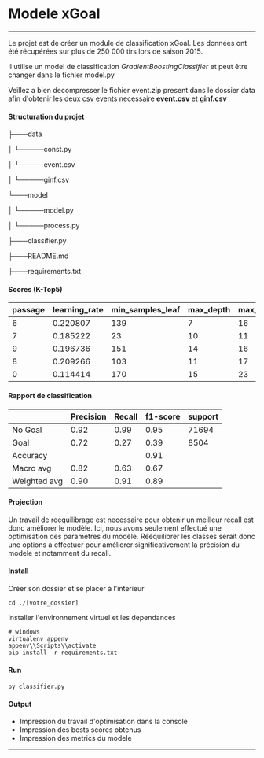 # Modele xGoal
____


Le projet est de créer un module de classification xGoal. Les données ont été récupérées sur plus de 250 000 tirs lors de saison 2015.

Il utilise un model de classification *GradientBoostingClassifier* et peut être changer dans le fichier model.py

Veillez a bien decompresser le fichier event.zip present dans le dossier data afin d'obtenir les deux csv events necessaire **event.csv** et **ginf.csv**

#### Structuration du projet

├───data

│   └─────const.py

│   └─────event.csv

│   └─────ginf.csv

└───model

│   └─────model.py

│   └─────process.py

├───classifier.py

├───README.md

├───requirements.txt


#### Scores (K-Top5)

| passage | learning_rate | min_samples_leaf | max_depth | max_features | train_ROCAUC | test_ROCAUC | recall   | precision | f1_score | train_accuracy | test_accuracy | loss      | status |
|---------|---------------|------------------|-----------|--------------|--------------|-------------|----------|-----------|----------|----------------|---------------|-----------|--------|
| 6       | 0.220807      | 139              | 7         | 16           | 0.818083     | 0.819127    | 0.267404 | 0.716672  | 0.389484 | 0.910439       | 0.911108      | -0.819127 | ok     |
| 7       | 0.185222      | 23               | 10        | 11           | 0.819106     | 0.818228    | 0.267992 | 0.709748  | 0.389074 | 0.910566       | 0.910758      | -0.818228 | ok     |
| 9       | 0.196736      | 151              | 14        | 16           | 0.818530     | 0.818736    | 0.266698 | 0.717494  | 0.388856 | 0.910425       | 0.911108      | -0.818736 | ok     |
| 8       | 0.209266      | 103              | 11        | 17           | 0.818678     | 0.818609    | 0.266698 | 0.716135  | 0.388656 | 0.910486       | 0.911033      | -0.818609 | ok     |
| 0       | 0.114414      | 170              | 15        | 23           | 0.818230     | 0.818869    | 0.266345 | 0.717681  | 0.388508 | 0.910304       | 0.911095      | -0.818869 | ok     |

#### Rapport de classification
|              | Precision | Recall | f1-score | support | 
|--------------|-----------|--------|----------|-
| No Goal      | 0.92      | 0.99   | 0.95     | 71694 
| Goal         | 0.72      | 0.27   | 0.39     | 8504 
| Accuracy     |           |        | 0.91 
| Macro avg    | 0.82      | 0.63   | 0.67  
| Weighted avg | 0.90      | 0.91   | 0.89 

#### Projection

Un travail de reequilibrage est necessaire pour obtenir un meilleur recall est donc améliorer le modèle.
Ici, nous avons seulement effectué une optimisation des paramètres du modèle.
Rééquilibrer les classes serait donc une options a effectuer pour améliorer significativement la précision du modele et notamment du recall.

#### Install

Créer son dossier et se placer à l'interieur
```
cd ./[votre_dossier]
```
Installer l'environnement virtuel et les dependances
```
# windows
virtualenv appenv
appenv\\Scripts\\activate
pip install -r requirements.txt 
```
#### Run

```
py classifier.py
```

#### Output
- Impression du travail d'optimisation dans la console
- Impression des bests scores obtenus
- Impression des metrics du modele
___




